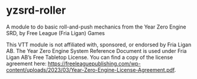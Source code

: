 # yzsrd-roller
A module to do basic roll-and-push mechanics from the Year Zero Engine SRD, by Free League (Fria Ligan) Games

This VTT module is not affiliated with, sponsored, or endorsed by Fria Ligan AB. The Year Zero Engine System Reference Document is used under Fria Ligan AB’s Free Tabletop License. You can find a copy of the license agreement here: https://freeleaguepublishing.com/wp-content/uploads/2023/03/Year-Zero-Engine-License-Agreement.pdf. 

